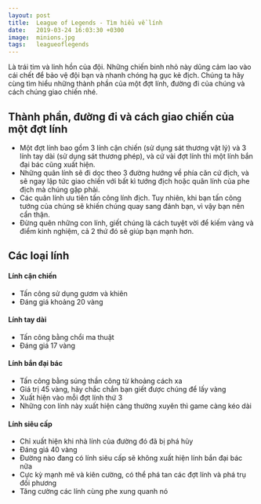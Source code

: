 ```yaml
---
layout: post
title:  League of Legends - Tìm hiểu về lính
date:   2019-03-24 16:03:30 +0300
image:  minions.jpg
tags:   leagueoflegends
---
```


Là trái tim và linh hồn của đội. Những chiến binh nhỏ này dũng cảm lao vào cái chết để bảo vệ đội bạn và nhanh chóng hạ gục kẻ địch. Chúng ta hãy cùng tìm hiểu những thành phần của một đợt lính, đường đi của chúng và cách chúng giao chiến nhé. 

## Thành phần, đường đi và cách giao chiến của một đợt lính

* Một đợt lính bao gồm 3 lính cận chiến (sử dụng sát thương vật lý) và 3 lính tay dài (sử dụng sát thương phép), và cứ vài đợt lính thì một lính bắn đại bác cũng xuất hiện.
* Những quân lính sẽ đi dọc theo 3 đường hướng về phía căn cứ địch, và sẽ ngay lập tức giao chiến với bất kì tướng địch hoặc quân lính của phe địch mà chúng gặp phải.
* Các quân lính ưu tiên tấn công lính địch. Tuy nhiên, khi bạn tấn công tướng của chúng sẽ khiến chúng quay sang đánh bạn, vì vậy bạn nên cẩn thận.
* Đừng quên những con lính, giết chúng là cách tuyệt vời để kiếm vàng và điểm kinh nghiệm, cả 2 thứ đó sẽ giúp bạn mạnh hơn.

## Các loại lính

#### Lính cận chiến
* Tấn công sử dụng gươm và khiên
* Đáng giá khoảng 20 vàng

#### Lính tay dài
* Tấn công bằng chổi ma thuật
* Đáng giá 17 vàng

#### Lính bắn đại bác
* Tấn công bằng súng thần công từ khoảng cách xa
* Giá trị 45 vàng, hãy chắc chắn bạn giết được chúng để lấy vàng
* Xuất hiện vào mỗi đợt lính thứ 3
* Những con lính này xuất hiện càng thường xuyên thì game càng kéo dài

#### Lính siêu cấp
* Chỉ xuất hiện khi nhà lính của đường đó đã bị phá hủy
* Đáng giá 40 vàng
* Đường nào đang có lính siêu cấp sẽ không xuất hiện lính bắn đại bác nữa
* Cực kỳ mạnh mẽ và kiên cường, có thể phá tan các đợt lính và phá trụ đối phương
* Tăng cường các lính cùng phe xung quanh nó
